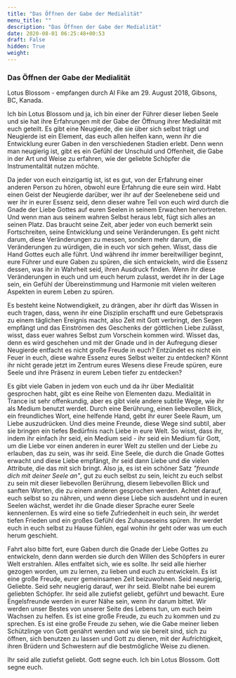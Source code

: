 ```yaml
---
title: "Das Öffnen der Gabe der Medialität"
menu_title: ""
description: "Das Öffnen der Gabe der Medialität"
date: 2020-08-01 06:25:48+00:53
draft: False
hidden: True
weight:
---
```

### Das Öffnen der Gabe der Medialität

Lotus Blossom - empfangen durch Al Fike am 29. August 2018, Gibsons, BC, Kanada.

Ich bin Lotus Blossom und ja, ich bin einer der Führer dieser lieben Seele und sie hat ihre Erfahrungen mit der Gabe der Öffnung ihrer Medialität mit euch geteilt. Es gibt eine Neugierde, die sie über sich selbst trägt und Neugierde ist ein Element, das euch allen helfen kann, wenn ihr die Entwicklung eurer Gaben in den verschiedenen Stadien erlebt. Denn wenn man neugierig ist, gibt es ein Gefühl der Unschuld und Offenheit, die Gabe in der Art und Weise zu erfahren, wie der geliebte Schöpfer die Instrumentalität nutzen möchte.

Da jeder von euch einzigartig ist, ist es gut, von der Erfahrung einer anderen Person zu hören, obwohl eure Erfahrung die eure sein wird. Habt einen Geist der Neugierde darüber, wer ihr auf der Seelenebene seid und wer ihr in eurer Essenz seid, denn dieser wahre Teil von euch wird durch die Gnade der Liebe Gottes auf euren Seelen in seinem Erwachen hervortreten. Und wenn man aus seinem wahren Selbst heraus lebt, fügt sich alles an seinen Platz. Das braucht seine Zeit, aber jeder von euch bemerkt sein Fortschreiten, seine Entwicklung und seine Veränderungen. Es geht nicht darum, diese Veränderungen zu messen, sondern mehr darum, die Veränderungen zu würdigen, die in euch vor sich gehen. Wisst, dass die Hand Gottes euch alle führt. Und während ihr immer bereitwilliger beginnt, eure Führer und eure Gaben zu spüren, die sich entwickeln, wird die Essenz dessen, was ihr in Wahrheit seid, ihren Ausdruck finden. Wenn ihr diese Veränderungen in euch und um euch herum zulasst, werdet ihr in der Lage sein, ein Gefühl der Übereinstimmung und Harmonie mit vielen weiteren Aspekten in eurem Leben zu spüren.

Es besteht keine Notwendigkeit, zu drängen, aber ihr dürft das Wissen in euch tragen, dass, wenn ihr eine Disziplin erschafft und eure Gebetspraxis zu einem täglichen Ereignis macht, also Zeit mit Gott verbringt, den Segen empfängt und das Einströmen des Geschenks der göttlichen Liebe zulässt, wisst, dass euer wahres Selbst zum Vorschein kommen wird. Wisset das, denn es wird geschehen und mit der Gnade und in der Aufregung dieser Neugierde entfacht es nicht große Freude in euch? Entzündet es nicht ein Feuer in euch, diese wahre Essenz eures Selbst weiter zu entdecken? Könnt ihr nicht gerade jetzt im Zentrum eures Wesens diese Freude spüren, eure Seele und ihre Präsenz in eurem Leben tiefer zu entdecken?

Es gibt viele Gaben in jedem von euch und da ihr über Medialität gesprochen habt, gibt es eine Reihe von Elementen dazu. Medialität in Trance ist sehr offenkundig, aber es gibt viele andere subtile Wege, wie ihr als Medium benutzt werdet. Durch eine Berührung, einen liebevollen Blick, ein freundliches Wort, eine helfende Hand, gebt ihr eurer Seele Raum, um Liebe auszudrücken. Und dies meine Freunde, diese Wege sind subtil, aber sie bringen ein tiefes Bedürfnis nach Liebe in eure Welt. So wisst, dass ihr, indem ihr einfach ihr seid, ein Medium seid - ihr seid ein Medium für Gott, um die Liebe vor einen anderen in eurer Welt zu stellen und der Liebe zu erlauben, das zu sein, was ihr seid. Eine Seele, die durch die Gnade Gottes erwacht und diese Liebe empfängt, ihr seid dann Liebe und die vielen Attribute, die das mit sich bringt. Also ja, es ist ein schöner Satz *"freunde dich mit deiner Seele an"*, gut zu euch selbst zu sein, leicht zu euch selbst zu sein mit dieser liebevollen Berührung, diesem liebevollen Blick und sanften Worten, die zu einem anderen gesprochen werden. Achtet darauf, euch selbst so zu nähren, und wenn diese Liebe sich ausdehnt und in euren Seelen wächst, werdet ihr die Gnade dieser Sprache eurer Seele kennenlernen. Es wird eine so tiefe Zufriedenheit in euch sein, ihr werdet tiefen Frieden und ein großes Gefühl des Zuhauseseins spüren. Ihr werdet euch in euch selbst zu Hause fühlen, egal wohin ihr geht oder was um euch herum geschieht.

Fahrt also bitte fort, eure Gaben durch die Gnade der Liebe Gottes zu entwickeln, denn dann werden sie durch den Willen des Schöpfers in eurer Welt erstrahlen. Alles entfaltet sich, wie es sollte. Ihr seid alle hierher gezogen worden, um zu lernen, zu lieben und euch zu entwickeln. Es ist eine große Freude, eurer gemeinsamen Zeit beizuwohnen. Seid neugierig, Geliebte. Seid sehr neugierig darauf, wer ihr seid. Bleibt nahe bei eurem geliebten Schöpfer. Ihr seid alle zutiefst geliebt, geführt und bewacht. Eure Engelsfreunde werden in eurer Nähe sein, wenn ihr darum bittet. Wir werden unser Bestes von unserer Seite des Lebens tun, um euch beim Wachsen zu helfen. Es ist eine große Freude, zu euch zu kommen und zu sprechen. Es ist eine große Freude zu sehen, wie die Gabe meiner lieben Schützlinge von Gott genährt werden und wie sie bereit sind, sich zu öffnen, sich benutzen zu lassen und Gott zu dienen, mit der Aufrichtigkeit, ihren Brüdern und Schwestern auf die bestmögliche Weise zu dienen.

Ihr seid alle zutiefst geliebt. Gott segne euch. Ich bin Lotus Blossom. Gott segne euch.
